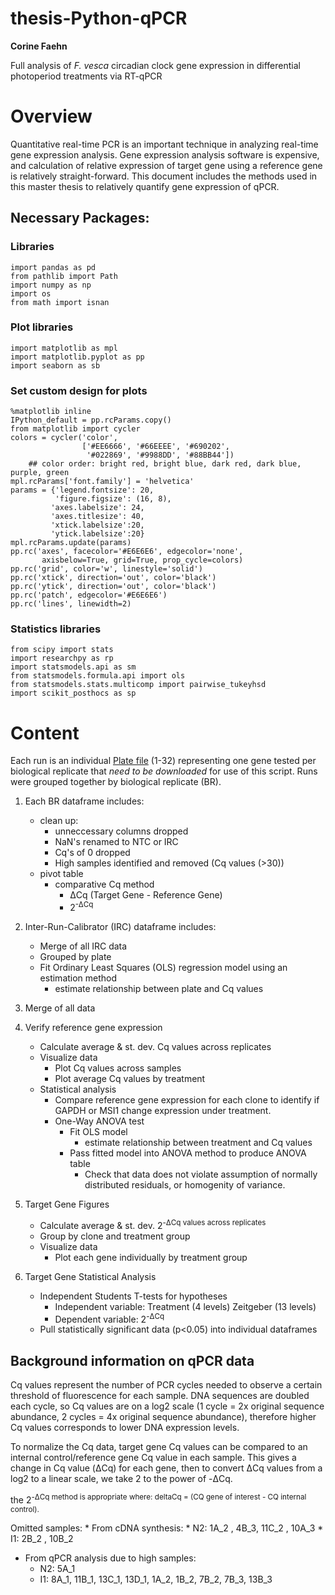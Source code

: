 # thesis-Python-qPCR
**Corine Faehn**

Full analysis of *F. vesca* circadian clock gene expression in differential photoperiod treatments via RT-qPCR

# Overview
Quantitative real-time PCR is an important technique in analyzing real-time gene expression analysis. Gene expression analysis software is expensive, and calculation of relative expression of target gene using a reference gene is relatively straight-forward. This document includes the methods used in this master thesis to relatively quantify gene expression of qPCR. 


## Necessary Packages:

### Libraries
```
import pandas as pd
from pathlib import Path
import numpy as np
import os
from math import isnan
```
### Plot libraries
```
import matplotlib as mpl
import matplotlib.pyplot as pp
import seaborn as sb
```
### Set custom design for plots
```
%matplotlib inline
IPython_default = pp.rcParams.copy()
from matplotlib import cycler
colors = cycler('color',
                ['#EE6666', '#66EEEE', '#690202',
                 '#022869', '#9988DD', '#88BB44'])
    ## color order: bright red, bright blue, dark red, dark blue, purple, green
mpl.rcParams['font.family'] = 'helvetica'
params = {'legend.fontsize': 20,
          'figure.figsize': (16, 8),
         'axes.labelsize': 24,
         'axes.titlesize': 40,
         'xtick.labelsize':20,
         'ytick.labelsize':20}
mpl.rcParams.update(params)
pp.rc('axes', facecolor='#E6E6E6', edgecolor='none',
       axisbelow=True, grid=True, prop_cycle=colors)
pp.rc('grid', color='w', linestyle='solid')
pp.rc('xtick', direction='out', color='black')
pp.rc('ytick', direction='out', color='black')
pp.rc('patch', edgecolor='#E6E6E6')
pp.rc('lines', linewidth=2)
```
### Statistics libraries
```
from scipy import stats
import researchpy as rp
import statsmodels.api as sm
from statsmodels.formula.api import ols
from statsmodels.stats.multicomp import pairwise_tukeyhsd
import scikit_posthocs as sp
```

# Content 
Each run is an individual [Plate file](https://github.com/corinef/thesis-Python-qPCR/tree/main/Plate%20files) (1-32) representing one gene tested per biological replicate that *need to be downloaded* for use of this script. 
Runs were grouped together by biological replicate (BR). 

1. Each BR dataframe includes: 
    * clean up:
        * unneccessary columns dropped
        * NaN's renamed to NTC or IRC
        * Cq's of 0 dropped
        * High samples identified and removed (Cq values (>30))
    * pivot table
        * comparative Cq method 
            * ΔCq (Target Gene - Reference Gene)
            * 2<sup>-ΔCq

2. Inter-Run-Calibrator (IRC) dataframe includes:
    * Merge of all IRC data
    * Grouped by plate
    * Fit Ordinary Least Squares (OLS) regression model using an estimation method
        * estimate relationship between plate and Cq values  

3. Merge of all data

4. Verify reference gene expression
    * Calculate average & st. dev. Cq values across replicates
    * Visualize data
      * Plot Cq values across samples
      * Plot average Cq values by treatment
    * Statistical analysis
      * Compare reference gene expression for each clone to identify if GAPDH or MSI1 change expression under treatment. 
      * One-Way ANOVA test
        * Fit OLS model
            * estimate relationship between treatment and Cq values
        * Pass fitted model into ANOVA method to produce ANOVA table
            * Check that data does not violate assumption of normally distributed residuals, or homogenity of variance.

5. Target Gene Figures
    * Calculate average & st. dev. 2<sup>-ΔCq values across replicates
    * Group by clone and treatment group
    * Visualize data
       * Plot each gene individually by treatment group
      
6. Target Gene Statistical Analysis
    * Independent Students T-tests for hypotheses
        * Independent variable: Treatment (4 levels) Zeitgeber (13 levels)
        * Dependent variable: 2<sup>-ΔCq
    * Pull statistically significant data (p<0.05) into individual dataframes


## Background information on qPCR data
Cq values represent the number of PCR cycles needed to observe a certain threshold of fluorescence for each sample. DNA sequences are doubled each cycle, so Cq values are on a log2 scale (1 cycle = 2x original sequence abundance, 2 cycles = 4x original sequence abundance), therefore higher Cq values corresponds to lower DNA expression levels. 

To normalize the Cq data, target gene Cq values can be compared to an internal control/reference gene Cq value in each sample. 
This gives a change in Cq value (ΔCq) for each gene, then to convert ΔCq values from a log2 to a linear scale, we take 2 to the power of -ΔCq.

the 2<sup>-ΔCq method is appropriate where: 
    deltaCq =  (CQ gene of interest - CQ internal control).
    
Omitted samples:
    * From cDNA synthesis: 
        * N2:  1A_2 , 4B_3, 11C_2 , 10A_3
        * I1:  2B_2 , 10B_2    
   *  From qPCR analysis due to high samples: 
        * N2: 5A_1
        * I1: 8A_1, 11B_1, 13C_1, 13D_1, 1A_2, 1B_2, 7B_2, 7B_3, 13B_3
